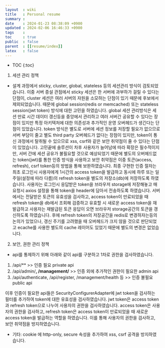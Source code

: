 ```yaml
---
layout  : wiki
title   : Personal resume 
summary : 
date    : 2024-01-23 08:38:09 +0900
updated : 2024-02-06 16:46:33 +0900
tags    : 
toc     : true
public  : false
parent  : [[resume/index]]
latex   : false
---
```

* TOC
{:toc}


1. 세션 관리 정책

- 설계 과정에서 sticky, cluster, global, stateless 등의 세션관리 방식이 검토되었습니다. 이중 서버 증설 관점에서 sticky 세션은 한 서버에 과부하가 걸릴 수 있다는 단점이, cluster 세션은 여러 서버의 자원을 소모하는 단점이 있기 때문에 후보에서 제외되었습니다.
 때문에 global session(redis or memcached) 또는 stateless session(jwt token) 방식에 대한 고민을 하였습니다. global 세션 관리방식은 세션 만료 시간 데이터 갱신등을 중앙에서 관리하고 여러 서버간 공유할 수 있다는 장점이 있지만 특정 아키텍처에 대한 의존성과 추가적인 운영 오버헤드가 생긴다는 단점이 있었습니다. token 방식은 별도로 서버에 세션 정보를 저장할 필요가 없으므로 서버 부담이 줄고 별도 third party 오버헤드가 없다는 장점이 있지만, token이 통신 과정에서 탈취될 수 있으므로 xss, csrf와 같은 보안 취약점이 줄 수 있다는 단점이 있었습니다. 
 고민끝에 솔루션이 차후 사용자가 늘어남에 따라 확장은 필수적이지만, 서버 간에 세션 공유가 불필요할 것으로 예상되었기 때문에 별도의 오버헤드없는 token(jwt)를 통한 인증 방식을 사용하고 보안 취약점은 이중 토큰(access, refresh), csrf token등의 방법을 통해 보완하였습니다.
 최종 구현한 인증 절차는 최초 로그인시 사용자에게 1시간의 access token을 발급하고 동시에 하루 또는 일주일(설정에 따라 다름)의 refresh token을 별도의 저장소(db)에 저장하도록 하였습니다. 
 사용자는 로그인시 응답받은 token을 브라우저 storage에 저장해놓고 매 요청시 axios 설정을 통해 token을 header에 담아서 전송하도록 하였습니다.
 서버에서는 전달받은 토큰의 유효성을 검사하고, access token이 만료되었을 때 refresh token을 db에서 조회해 검증하고 유효할 시 새로운 access token을 재발급하고 사용자는 재발급된 토큰 응답이 오면 브라우저 storage공간의 토큰을 갱신하도록 하였습니다. 
 후에 refresh token의 저장공간을 redis로 변경하자는등의 논의가 있었으나, 갱신 주기를 고려했을 때 오버헤드가 크지 않을 것으로 판단되었고 ecache를 사용한 별도의 cache 레이어도 있었기 때문에 별도의 변경은 없었습니다.

2. 보안, 권한 관리 정책
- api를 통제하기 위해 아래와 같이 api를 구분하고 1차로 권한을 검사하였습니다. 
1. /api/** >> 인증 필요 private api
2. /api/admin/**, /management/** >> 인증 외에 추가적인 권한이 필요한 admin api
3. /api/authenticate, /api/register, /management/health 등 >> 인증 불필요 public api

이후 인증이 필요한 api들은 SecurityConfigurerAdapter에 jwt token을 검사하는 필터를 추가하여 token에 대한 유효성을 검사하였습니다. jwt token은 access token과 refresh token으로 나누어 사용자의 권한을 검사하였습니다. access token은 사용자의 권한을 검사하고, refresh token은 access token이 만료되었을 때 새로운 access token을 발급하는 역할을 하였습니다. 이를 통해 사용자의 권한을 검사하고, 보안 취약점을 방지하였습니다.

- 기타: cookie 에 http-only, secure 속성을 추가하여 xss, csrf 공격을 방지하였습니다.